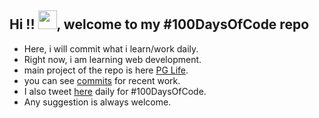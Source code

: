 ## Hi !! <img src="https://raw.githubusercontent.com/TheDudeThatCode/TheDudeThatCode/master/Assets/Hi.gif" width="30" height="30" />, welcome to my #100DaysOfCode repo

* Here, i will commit what i learn/work daily.
* Right now, i am learning web development.
* main project of the repo is here [PG Life](https://github.com/iprash155/100DaysOfCode/tree/main/Projects/PGLife).
* you can see [commits](https://github.com/iprash155/100DaysOfCode/commits/main) for recent work.  
* I also tweet [here](https://twitter.com/iprash155/) daily for #100DaysOfCode.
* Any suggestion is always welcome.

